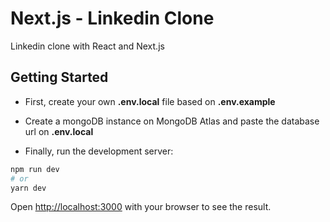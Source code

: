# Next.js - Linkedin Clone
Linkedin clone with React and Next.js

## Getting Started

- First, create your own **.env.local** file based on **.env.example**

- Create a mongoDB instance on MongoDB Atlas and paste the database url on **.env.local**

- Finally, run the development server:

```bash
npm run dev
# or
yarn dev
```

Open [http://localhost:3000](http://localhost:3000) with your browser to see the result.
